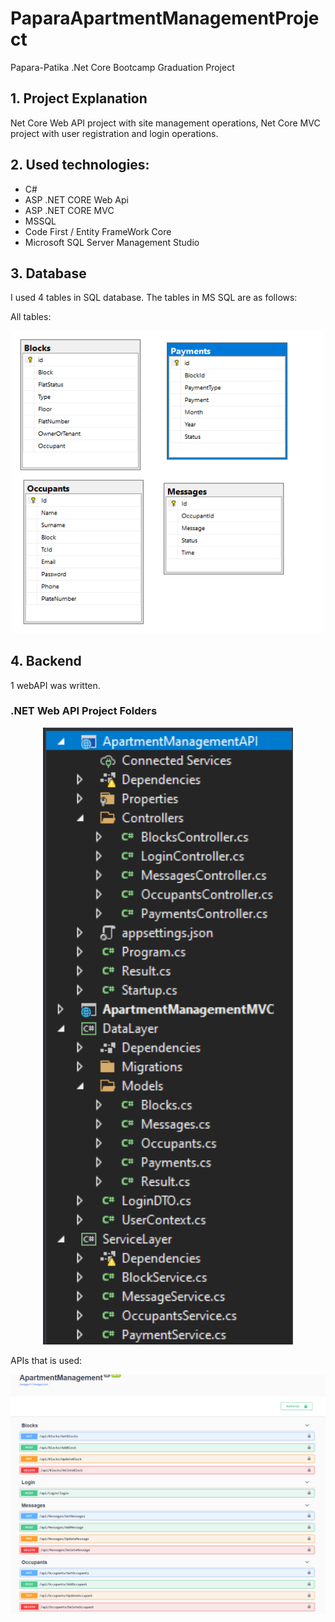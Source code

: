 # PaparaApartmentManagementProject
Papara-Patika .Net Core Bootcamp Graduation Project

## 1. Project Explanation
Net Core Web API project with site management operations, Net Core MVC project with user registration and login operations.

## 2. Used technologies:
- C#
- ASP .NET CORE Web Api
- ASP .NET CORE MVC
- MSSQL
- Code First / Entity FrameWork Core
- Microsoft SQL Server Management Studio

## 3. Database
I used 4 tables in SQL database. The tables in MS SQL are as follows:

All tables:
<p align="center">
  <img src="./Screenshots/db.PNG" width="500px" />
</p>

## 4. Backend
1 webAPI was written. 

###  .NET Web API Project Folders

<p align="center">
  <img src="./Screenshots/api.PNG" width="400px" />
</p>

APIs that is used:

<p align="center">
  <img src="./Screenshots/swagger.PNG" width="1000px" />
</p>

